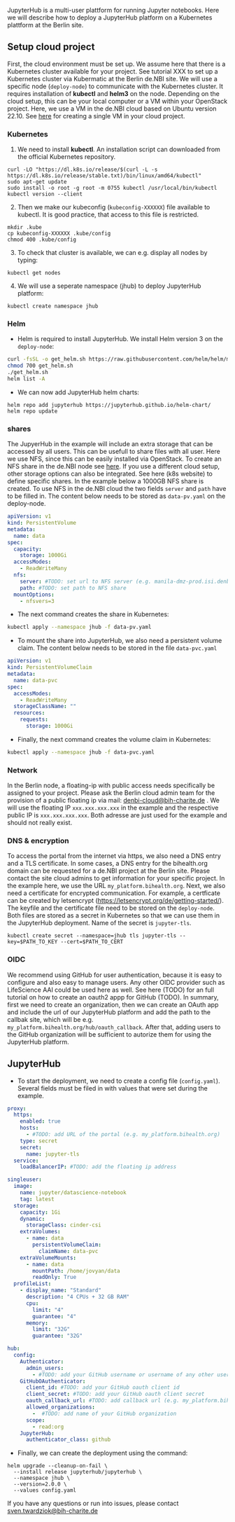 JupyterHub is a multi-user plattform for running Jupyter notebooks. Here we will describe how to deploy a JupyterHub platform on a Kubernetes plattform at the Berlin site.

## Setup cloud project

First, the cloud environment must be set up. We assume here that there is a Kubernetes cluster available for your project. See tutorial XXX to set up a Kubernetes cluster via Kubermatic at the Berlin de.NBI site. We will use a specific node (`deploy-node`) to communicate with the Kubernetes cluster. It requires installation of **kubectl** and **helm3** on the node. Depending on the cloud setup, this can be your local computer or a VM within your OpenStack project. Here, we use a VM in the de.NBI cloud based on Ubuntu version 22.10. See [here](https://cloud.denbi.de/wiki/quickstart/) for creating a single VM in your cloud project.

### Kubernetes

1. We need to install **kubectl**. An installation script can downloaded from the official Kubernetes repository.

```
curl -LO "https://dl.k8s.io/release/$(curl -L -s https://dl.k8s.io/release/stable.txt)/bin/linux/amd64/kubectl"
sudo apt-get update
sudo install -o root -g root -m 0755 kubectl /usr/local/bin/kubectl
kubectl version --client
```

2. Then we make our kubeconfig (`kubeconfig-XXXXXX`) file available to kubectl. It is good practice, that access to this file is restricted.

```
mkdir .kube
cp kubeconfig-XXXXXX .kube/config
chmod 400 .kube/config
```

3. To check that cluster is available, we can e.g. display all nodes by typing:

```
kubectl get nodes
```

4. We will use a seperate namespace (jhub) to deploy JupyterHub platform:

```
kubectl create namespace jhub
```

### Helm

* Helm is required to install JupyterHub. We install Helm version 3 on the `deploy-node`:

```bash
curl -fsSL -o get_helm.sh https://raw.githubusercontent.com/helm/helm/main/scripts/get-helm-3
chmod 700 get_helm.sh
./get_helm.sh
helm list -A
```

* We can now add JupyterHub helm charts:

```console
helm repo add jupyterhub https://jupyterhub.github.io/helm-chart/
helm repo update
```

### shares

The JupyerHub in the example will include an extra storage that can be accessed by all users. This can be usefull to share files with all user. Here we use NFS, since this can be easily installed via OpenStack. To create an NFS share in the de.NBI node see [here](https://cloud.denbi.de/wiki/Compute_Center/Berlin/#create-a-nfs-share). If you use a different cloud setup, other storage options can also be integrated. See here (k8s website) to define specific shares. In the example below a 1000GB NFS share is created. To use NFS in the de.NBI cloud the two fields `server` and `path` have to be filled in. The content below needs to be stored as `data-pv.yaml` on the deploy-node.

```yaml
apiVersion: v1
kind: PersistentVolume
metadata:
  name: data
spec:
  capacity:
    storage: 1000Gi
  accessModes:
    - ReadWriteMany
  nfs:
    server: #TODO: set url to NFS server (e.g. manila-dmz-prod.isi.denbi.bihealth.org)
    path: #TODO: set path to NFS share
  mountOptions:
    - nfsvers=3
```

* The next command creates the share in Kubernetes:

```bash
kubectl apply --namespace jhub -f data-pv.yaml
```

* To mount the share into JupyterHub, we also need a persistent volume claim. The content below needs to be stored in the file `data-pvc.yaml`

```yaml
apiVersion: v1
kind: PersistentVolumeClaim
metadata:
  name: data-pvc
spec:
  accessModes:
    - ReadWriteMany
  storageClassName: ""
  resources:
    requests:
      storage: 1000Gi
```

* Finally, the next command creates the volume claim in Kubernetes:

```bash
kubectl apply --namespace jhub -f data-pvc.yaml
```

### Network

In the Berlin node, a floating-ip with public access needs specifically be assigned to your project. Please ask the Berlin cloud admin team for the provision of a public floating ip via mail: denbi-cloud@bih-charite.de . We will use the floating IP `xxx.xxx.xxx.xxx` in the example and the respective public IP is `xxx.xxx.xxx.xxx`. Both adresse are just used for the example and should not really exist.

### DNS & encryption

To access the portal from the internet via https, we also need a DNS entry and a TLS certificate. In some cases, a DNS entry for the bihealth.org domain can be requested for a de.NBI project at the Berlin site. Please contact the site cloud admins to get information for your specific project. In the example here, we use the URL `my_platform.bihealth.org`. Next, we also need a certificate for encrypted communication. For example, a certficate can be created by letsencrypt (https://letsencrypt.org/de/getting-started/). The keyfile and the certificate file need to be stored on the `deploy-node`.  Both files are stored as a secret in Kubernetes so that we can use them in the JupyterHub deployment. Name of the secret is `jupyter-tls`.

```console
kubectl create secret --namespace=jhub tls jupyter-tls --key=$PATH_TO_KEY --cert=$PATH_TO_CERT
```

### OIDC

We recommend using GitHub for user authentication, because it is easy to configure and also easy to manage users. Any other OIDC provider such as LifeScience AAI could be used here as well. See here (TODO) for an full tutorial on how to create an oauth2 appp for GitHub (TODO). In summary, first we need to create an organization, then we can create an OAuth app and include the url of our JupyterHub platform and add the path to the callbak site, which will be e.g. `my_platform.bihealth.org/hub/oauth_callback`. After that, adding users to the GitHub organization will be sufficient to autorize them for using the JupyterHub platform.

## JupyterHub

* To start the deployment, we need to create a config file (`config.yaml`). Several fields must be filed in with values that were set during the example.

```yaml
proxy:
  https:
    enabled: true
    hosts:
      - #TODO: add URL of the portal (e.g. my_platform.bihealth.org)
    type: secret
    secret:
      name: jupyter-tls
  service:
    loadBalancerIP: #TODO: add the floating ip address

singleuser:
  image:
    name: jupyter/datascience-notebook
    tag: latest
  storage:
    capacity: 1Gi
    dynamic:
      storageClass: cinder-csi
    extraVolumes:
      - name: data
        persistentVolumeClaim:
          claimName: data-pvc
    extraVolumeMounts:
      - name: data
        mountPath: /home/jovyan/data
        readOnly: True
  profileList:
    - display_name: "Standard"
      description: "4 CPUs + 32 GB RAM"
      cpu:
        limit: "4"
        guarantee: "4"
      memory:
        limit: "32G"
        guarantee: "32G"

hub:
  config:
    Authenticator:
      admin_users:
        - #TODO: add your GitHub username or username of any other user, who shall be an admin of the platform
    GitHubOAuthenticator:
      client_id: #TODO: add your GitHub oauth client id
      client_secret: #TODO: add your GitHub oauth client secret
      oauth_callback_url: #TODO: add callback url (e.g. my_platform.bihealth.org/hub/oauth_callback)
      allowed_organizations:
        -  #TODO: add name of your GitHub organization 
      scope:
        - read:org
    JupyterHub:
      authenticator_class: github
```

* Finally, we can create the deployment using the command:

```console
helm upgrade --cleanup-on-fail \
  --install release jupyterhub/jupyterhub \
  --namespace jhub \
  --version=2.0.0 \
  --values config.yaml
```

If you have any questions or run into issues, please contact sven.twardziok@bih-charite.de